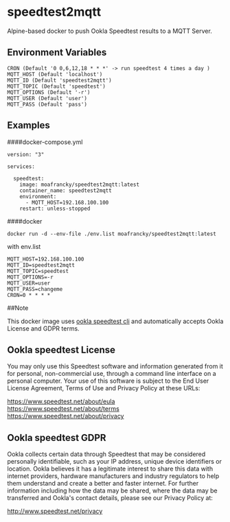 # speedtest2mqtt

Alpine-based docker to push Ookla Speedtest results to a MQTT Server.

## Environment Variables

    CRON (Default '0 0,6,12,18 * * *' -> run speedtest 4 times a day )
    MQTT_HOST (Default 'localhost')
    MQTT_ID (Default 'speedtest2mqtt')
    MQTT_TOPIC (Default 'speedtest')
    MQTT_OPTIONS (Default '-r')
    MQTT_USER (Default 'user')
    MQTT_PASS (Default 'pass')

## Examples

####docker-compose.yml

```
version: "3"

services:

  speedtest:
    image: moafrancky/speedtest2mqtt:latest
    container_name: speedtest2mqtt
    environment:
      - MQTT_HOST=192.168.100.100
    restart: unless-stopped
```

####docker 

```
docker run -d --env-file ./env.list moafrancky/speedtest2mqtt:latest
```

with env.list

```
MQTT_HOST=192.168.100.100
MQTT_ID=speedtest2mqtt
MQTT_TOPIC=speedtest
MQTT_OPTIONS=-r
MQTT_USER=user
MQTT_PASS=changeme
CRON=0 * * * *
```

##Note

This docker image uses [ookla speedtest cli](https://www.speedtest.net/fr/apps/cli) and automatically 
accepts Ookla License and GDPR terms.
 
## Ookla speedtest License

You may only use this Speedtest software and information generated from it for personal, non-commercial use, through a command line interface on a personal computer. Your use of this software is subject to the End User License Agreement, Terms of Use and Privacy Policy at these URLs:

https://www.speedtest.net/about/eula
https://www.speedtest.net/about/terms
https://www.speedtest.net/about/privacy

## Ookla speedtest GDPR

Ookla collects certain data through Speedtest that may be considered
personally identifiable, such as your IP address, unique device
identifiers or location. Ookla believes it has a legitimate interest
to share this data with internet providers, hardware manufacturers and
industry regulators to help them understand and create a better and
faster internet. For further information including how the data may be
shared, where the data may be transferred and Ookla's contact details,
please see our Privacy Policy at:

http://www.speedtest.net/privacy